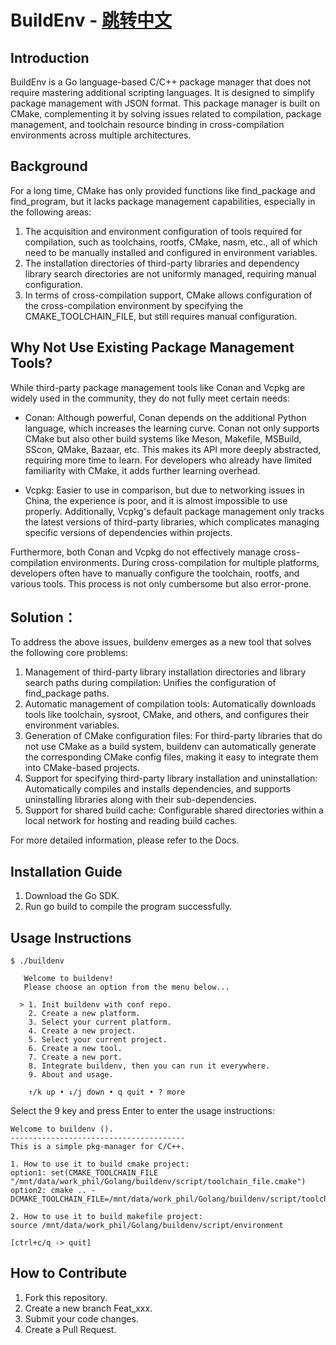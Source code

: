 # BuildEnv - [跳转中文](./README.zh.md)

## Introduction

BuildEnv is a Go language-based C/C++ package manager that does not require mastering additional scripting languages. It is designed to simplify package management with JSON format. This package manager is built on CMake, complementing it by solving issues related to compilation, package management, and toolchain resource binding in cross-compilation environments across multiple architectures.

## Background

For a long time, CMake has only provided functions like find_package and find_program, but it lacks package management capabilities, especially in the following areas:

1. The acquisition and environment configuration of tools required for compilation, such as toolchains, rootfs, CMake, nasm, etc., all of which need to be manually installed and configured in environment variables.
2. The installation directories of third-party libraries and dependency library search directories are not uniformly managed, requiring manual configuration.
3. In terms of cross-compilation support, CMake allows configuration of the cross-compilation environment by specifying the CMAKE_TOOLCHAIN_FILE, but still requires manual configuration.


## Why Not Use Existing Package Management Tools?

While third-party package management tools like Conan and Vcpkg are widely used in the community, they do not fully meet certain needs:

- Conan: Although powerful, Conan depends on the additional Python language, which increases the learning curve. Conan not only supports CMake but also other build systems like Meson, Makefile, MSBuild, SScon, QMake, Bazaar, etc. This makes its API more deeply abstracted, requiring more time to learn. For developers who already have limited familiarity with CMake, it adds further learning overhead.
  
- Vcpkg: Easier to use in comparison, but due to networking issues in China, the experience is poor, and it is almost impossible to use properly. Additionally, Vcpkg's default package management only tracks the latest versions of third-party libraries, which complicates managing specific versions of dependencies within projects.

Furthermore, both Conan and Vcpkg do not effectively manage cross-compilation environments. During cross-compilation for multiple platforms, developers often have to manually configure the toolchain, rootfs, and various tools. This process is not only cumbersome but also error-prone.

## Solution：

To address the above issues, buildenv emerges as a new tool that solves the following core problems:

1. Management of third-party library installation directories and library search paths during compilation: Unifies the configuration of find_package paths.
2. Automatic management of compilation tools: Automatically downloads tools like toolchain, sysroot, CMake, and others, and configures their environment variables.
3. Generation of CMake configuration files: For third-party libraries that do not use CMake as a build system, buildenv can automatically generate the corresponding CMake config files, making it easy to integrate them into CMake-based projects.
4. Support for specifying third-party library installation and uninstallation: Automatically compiles and installs dependencies, and supports uninstalling libraries along with their sub-dependencies.
5. Support for shared build cache: Configurable shared directories within a local network for hosting and reading build caches.

For more detailed information, please refer to the Docs.

## Installation Guide

1. Download the Go SDK.
2. Run go build to compile the program successfully.

## Usage Instructions

```
$ ./buildenv

   Welcome to buildenv!                                   
   Please choose an option from the menu below...         
                                                          
  > 1. Init buildenv with conf repo.                      
    2. Create a new platform.                             
    3. Select your current platform.                      
    4. Create a new project.                              
    5. Select your current project.                       
    6. Create a new tool.                                 
    7. Create a new port.                                 
    8. Integrate buildenv, then you can run it everywhere.
    9. About and usage.                                   
                                                          
    ↑/k up • ↓/j down • q quit • ? more 
```

Select the 9 key and press Enter to enter the usage instructions:

```
Welcome to buildenv ().
---------------------------------------
This is a simple pkg-manager for C/C++.

1. How to use it to build cmake project: 
option1: set(CMAKE_TOOLCHAIN_FILE "/mnt/data/work_phil/Golang/buildenv/script/toolchain_file.cmake")
option2: cmake .. -DCMAKE_TOOLCHAIN_FILE=/mnt/data/work_phil/Golang/buildenv/script/toolchain_file.cmake

2. How to use it to build makefile project: 
source /mnt/data/work_phil/Golang/buildenv/script/environment

[ctrl+c/q -> quit]
```

## How to Contribute

1.  Fork this repository.
2.  Create a new branch Feat_xxx.
3.  Submit your code changes.
4.  Create a Pull Request.